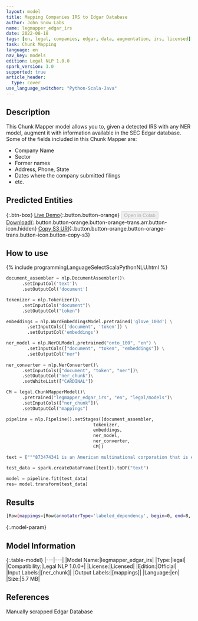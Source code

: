 ```yaml
---
layout: model
title: Mapping Companies IRS to Edgar Database
author: John Snow Labs
name: legmapper_edgar_irs
date: 2022-08-18
tags: [en, legal, companies, edgar, data, augmentation, irs, licensed]
task: Chunk Mapping
language: en
nav_key: models
edition: Legal NLP 1.0.0
spark_version: 3.0
supported: true
article_header:
  type: cover
use_language_switcher: "Python-Scala-Java"
---
```


## Description

This Chunk Mapper model allows you to, given a detected IRS with any NER model, augment it with information available in the SEC Edgar database. Some of the fields included in this Chunk Mapper are:
- Company Name
- Sector
- Former names
- Address, Phone, State
- Dates where the company submitted filings
- etc.

## Predicted Entities



{:.btn-box}
[Live Demo](https://demo.johnsnowlabs.com/finance/FIN_LEG_COMPANY_AUGMENTATION/){:.button.button-orange}
<button class="button button-orange" disabled>Open in Colab</button>
[Download](https://s3.amazonaws.com/auxdata.johnsnowlabs.com/legal/models/legmapper_edgar_irs_en_1.0.0_3.2_1660817727715.zip){:.button.button-orange.button-orange-trans.arr.button-icon.hidden}
[Copy S3 URI](s3://auxdata.johnsnowlabs.com/legal/models/legmapper_edgar_irs_en_1.0.0_3.2_1660817727715.zip){:.button.button-orange.button-orange-trans.button-icon.button-copy-s3}

## How to use



<div class="tabs-box" markdown="1">
{% include programmingLanguageSelectScalaPythonNLU.html %}

```python
document_assembler = nlp.DocumentAssembler()\
      .setInputCol('text')\
      .setOutputCol('document')

tokenizer = nlp.Tokenizer()\
      .setInputCols("document")\
      .setOutputCol("token")

embeddings = nlp.WordEmbeddingsModel.pretrained('glove_100d') \
        .setInputCols(['document', 'token']) \
        .setOutputCol('embeddings')

ner_model = nlp.NerDLModel.pretrained("onto_100", "en") \
        .setInputCols(["document", "token", "embeddings"]) \
        .setOutputCol("ner")
 
ner_converter = nlp.NerConverter()\
      .setInputCols(["document", "token", "ner"])\
      .setOutputCol("ner_chunk")\
      .setWhiteList(["CARDINAL"])

CM = legal.ChunkMapperModel()\
      .pretrained("legmapper_edgar_irs", "en", "legal/models")\
      .setInputCols(["ner_chunk"])\
      .setOutputCol("mappings")

pipeline = nlp.Pipeline().setStages([document_assembler,
                                 tokenizer, 
                                 embeddings,
                                 ner_model, 
                                 ner_converter, 
                                 CM])

text = ["""873474341 is an American multinational corporation that is engaged in the design, development, manufacturing, and worldwide marketing and sales of footwear, apparel, equipment, accessories, and services"""]

test_data = spark.createDataFrame([text]).toDF("text")

model = pipeline.fit(test_data)
res= model.transform(test_data)
```

</div>

## Results

```bash
[Row(mappings=[Row(annotatorType='labeled_dependency', begin=0, end=8, result='Masterworks 096, LLC', metadata={'sentence': '0', 'chunk': '0', 'entity': '873474341', 'relation': 'name', 'all_relations': ''}, embeddings=[]), Row(annotatorType='labeled_dependency', begin=0, end=8, result='RETAIL-RETAIL STORES, NEC [5990]', metadata={'sentence': '0', 'chunk': '0', 'entity': '873474341', 'relation': 'sic', 'all_relations': ''}, embeddings=[]), Row(annotatorType='labeled_dependency', begin=0, end=8, result='5990', metadata={'sentence': '0', 'chunk': '0', 'entity': '873474341', 'relation': 'sic_code', 'all_relations': ''}, embeddings=[]), Row(annotatorType='labeled_dependency', begin=0, end=8, result='873474341', metadata={'sentence': '0', 'chunk': '0', 'entity': '873474341', 'relation': 'irs_number', 'all_relations': ''}, embeddings=[]), Row(annotatorType='labeled_dependency', begin=0, end=8, result='1231', metadata={'sentence': '0', 'chunk': '0', 'entity': '873474341', 'relation': 'fiscal_year_end', 'all_relations': ''}, embeddings=[]), Row(annotatorType='labeled_dependency', begin=0, end=8, result='NY', metadata={'sentence': '0', 'chunk': '0', 'entity': '873474341', 'relation': 'state_location', 'all_relations': ''}, embeddings=[]), Row(annotatorType='labeled_dependency', begin=0, end=8, result='DE', metadata={'sentence': '0', 'chunk': '0', 'entity': '873474341', 'relation': 'state_incorporation', 'all_relations': ''}, embeddings=[]), Row(annotatorType='labeled_dependency', begin=0, end=8, result='225 LIBERTY STREET', metadata={'sentence': '0', 'chunk': '0', 'entity': '873474341', 'relation': 'business_street', 'all_relations': ''}, embeddings=[]), Row(annotatorType='labeled_dependency', begin=0, end=8, result='NEW YORK', metadata={'sentence': '0', 'chunk': '0', 'entity': '873474341', 'relation': 'business_city', 'all_relations': ''}, embeddings=[]), Row(annotatorType='labeled_dependency', begin=0, end=8, result='NY', metadata={'sentence': '0', 'chunk': '0', 'entity': '873474341', 'relation': 'business_state', 'all_relations': ''}, embeddings=[]), Row(annotatorType='labeled_dependency', begin=0, end=8, result='10281', metadata={'sentence': '0', 'chunk': '0', 'entity': '873474341', 'relation': 'business_zip', 'all_relations': ''}, embeddings=[]), Row(annotatorType='labeled_dependency', begin=0, end=8, result='2035185172', metadata={'sentence': '0', 'chunk': '0', 'entity': '873474341', 'relation': 'business_phone', 'all_relations': ''}, embeddings=[]), Row(annotatorType='labeled_dependency', begin=0, end=8, result='', metadata={'sentence': '0', 'chunk': '0', 'entity': '873474341', 'relation': 'former_name', 'all_relations': ''}, embeddings=[]), Row(annotatorType='labeled_dependency', begin=0, end=8, result='', metadata={'sentence': '0', 'chunk': '0', 'entity': '873474341', 'relation': 'former_name_date', 'all_relations': ''}, embeddings=[]), Row(annotatorType='labeled_dependency', begin=0, end=8, result='2022-01-10', metadata={'sentence': '0', 'chunk': '0', 'entity': '873474341', 'relation': 'date', 'all_relations': '2022-04-26:::2021-11-17'}, embeddings=[]), Row(annotatorType='labeled_dependency', begin=0, end=8, result='1894064', metadata={'sentence': '0', 'chunk': '0', 'entity': '873474341', 'relation': 'company_id', 'all_relations': ''}, embeddings=[])])]
```

{:.model-param}
## Model Information

{:.table-model}
|---|---|
|Model Name:|legmapper_edgar_irs|
|Type:|legal|
|Compatibility:|Legal NLP 1.0.0+|
|License:|Licensed|
|Edition:|Official|
|Input Labels:|[ner_chunk]|
|Output Labels:|[mappings]|
|Language:|en|
|Size:|5.7 MB|

## References

Manually scrapped Edgar Database